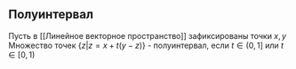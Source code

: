 ## Полуинтервал
Пусть в [[Линейное векторное пространство]] зафиксированы точки $x, y$
Множество точек $\{z | z = x + t(y-z)\}$ - полуинтервал, если $t \in (0,1]$ или  $t \in [0,1)$